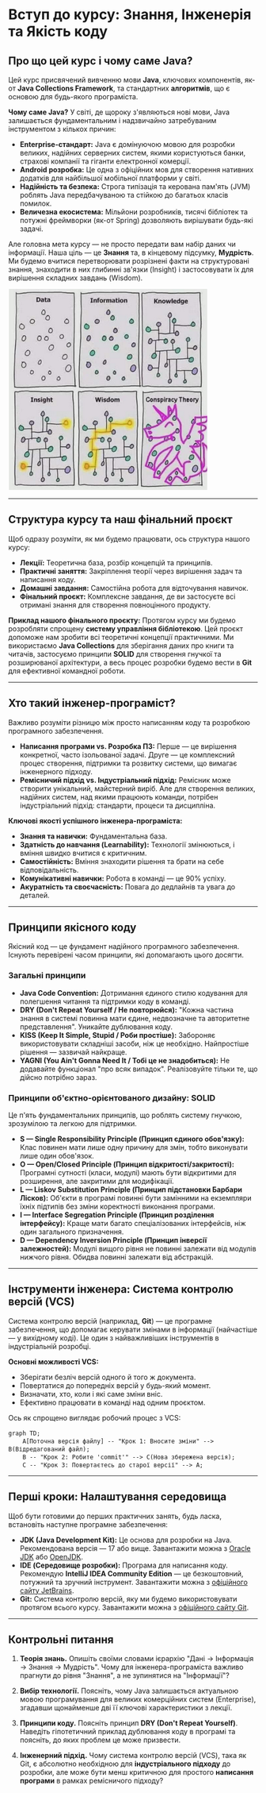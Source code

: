 # Вступ до курсу: Знання, Інженерія та Якість коду
## Про що цей курс і чому саме Java?

Цей курс присвячений вивченню мови **Java**, ключових компонентів, як-от **Java Collections Framework**, та стандартних **алгоритмів**, що є основою для будь-якого програміста.

**Чому саме Java?** У світі, де щороку з'являються нові мови, Java залишається фундаментальним і надзвичайно затребуваним інструментом з кількох причин:
* **Enterprise-стандарт:** Java є домінуючою мовою для розробки великих, надійних серверних систем, якими користуються банки, страхові компанії та гіганти електронної комерції.
* **Android розробка:** Це одна з офіційних мов для створення нативних додатків для найбільшої мобільної платформи у світі.
* **Надійність та безпека:** Строга типізація та керована пам'ять (JVM) роблять Java передбачуваною та стійкою до багатьох класів помилок.
* **Величезна екосистема:** Мільйони розробників, тисячі бібліотек та потужні фреймворки (як-от Spring) дозволяють вирішувати будь-які задачі.

Але головна мета курсу — не просто передати вам набір даних чи інформації. Наша ціль — це **Знання** та, в кінцевому підсумку, **Мудрість**. Ми будемо вчитися перетворювати розрізнені факти на структуровані знання, знаходити в них глибинні зв'язки (Insight) і застосовувати їх для вирішення складних завдань (Wisdom).

![Ілюстративний процес структурування знань](attachments/00_from_data_to_wisdom.png)

***

## Структура курсу та наш фінальний проєкт

Щоб одразу розуміти, як ми будемо працювати, ось структура нашого курсу:
* **Лекції:** Теоретична база, розбір концепцій та принципів.
* **Практичні заняття:** Закріплення теорії через вирішення задач та написання коду.
* **Домашні завдання:** Самостійна робота для відточування навичок.
* **Фінальний проєкт:** Комплексне завдання, де ви застосуєте всі отримані знання для створення повноцінного продукту.

**Приклад нашого фінального проєкту:**
Протягом курсу ми будемо розробляти спрощену **систему управління бібліотекою**. Цей проєкт допоможе нам зробити всі теоретичні концепції практичними. Ми використаємо **Java Collections** для зберігання даних про книги та читачів, застосуємо принципи **SOLID** для створення гнучкої та розширюваної архітектури, а весь процес розробки будемо вести в **Git** для ефективної командної роботи.

***

## Хто такий інженер-програміст?

Важливо розуміти різницю між просто написанням коду та розробкою програмного забезпечення.

* **Написання програми vs. Розробка ПЗ:** Перше — це вирішення конкретної, часто ізольованої задачі. Друге — це комплексний процес створення, підтримки та розвитку системи, що вимагає інженерного підходу.
* **Ремісничий підхід vs. Індустріальний підхід:** Ремісник може створити унікальний, майстерний виріб. Але для створення великих, надійних систем, над якими працюють команди, потрібен індустріальний підхід: стандарти, процеси та дисципліна.

**Ключові якості успішного інженера-програміста:**
* **Знання та навички:** Фундаментальна база.
* **Здатність до навчання (Learnability):** Технології змінюються, і вміння швидко вчитися є критичним.
* **Самостійність:** Вміння знаходити рішення та брати на себе відповідальність.
* **Комунікативні навички:** Робота в команді — це 90% успіху.
* **Акуратність та своєчасність:** Повага до дедлайнів та увага до деталей.

***

## Принципи якісного коду

Якісний код — це фундамент надійного програмного забезпечення. Існують перевірені часом принципи, які допомагають цього досягти.

### Загальні принципи

* **Java Code Convention:** Дотримання єдиного стилю кодування для полегшення читання та підтримки коду в команді.
* **DRY (Don't Repeat Yourself / Не повторюйся):** "Кожна частина знання в системі повинна мати єдине, недвозначне та авторитетне представлення". Уникайте дублювання коду.
* **KISS (Keep It Simple, Stupid / Роби простіше):** Забороняє використовувати складніші засоби, ніж це необхідно. Найпростіше рішення — зазвичай найкраще.
* **YAGNI (You Ain't Gonna Need It / Тобі це не знадобиться):** Не додавайте функціонал "про всяк випадок". Реалізовуйте тільки те, що дійсно потрібно зараз.

### Принципи об'єктно-орієнтованого дизайну: SOLID

Це п'ять фундаментальних принципів, що роблять систему гнучкою, зрозумілою та легкою для підтримки.

* **S — Single Responsibility Principle (Принцип єдиного обов'язку):** Клас повинен мати лише одну причину для змін, тобто виконувати лише один обов'язок.
* **O — Open/Closed Principle (Принцип відкритості/закритості):** Програмні сутності (класи, модулі) мають бути відкритими для розширення, але закритими для модифікації.
* **L — Liskov Substitution Principle (Принцип підстановки Барбари Лісков):** Об'єкти в програмі повинні бути замінними на екземпляри їхніх підтипів без зміни коректності виконання програми.
* **I — Interface Segregation Principle (Принцип розділення інтерфейсу):** Краще мати багато спеціалізованих інтерфейсів, ніж один загального призначення.
* **D — Dependency Inversion Principle (Принцип інверсії залежностей):** Модулі вищого рівня не повинні залежати від модулів нижчого рівня. Обидва повинні залежати від абстракцій.

***

## Інструменти інженера: Система контролю версій (VCS)

Система контролю версій (наприклад, **Git**) — це програмне забезпечення, що допомагає керувати змінами в інформації (найчастіше — у вихідному коді). Це один з найважливіших інструментів в індустріальній розробці.

**Основні можливості VCS:**
* Зберігати безліч версій одного й того ж документа.
* Повертатися до попередніх версій у будь-який момент.
* Визначати, хто, коли і які саме зміни вніс.
* Ефективно працювати в команді над одним проєктом.

Ось як спрощено виглядає робочий процес з VCS:

```mermaid
graph TD;
    A[Поточна версія файлу] -- "Крок 1: Вносите зміни" --> B(Відредагований файл);
    B -- "Крок 2: Робите 'commit'" --> C(Нова збережена версія);
    C -- "Крок 3: Повертаєтесь до старої версії" --> A;
```

-----

## Перші кроки: Налаштування середовища

Щоб бути готовими до перших практичних занять, будь ласка, встановіть наступне програмне забезпечення:

  * **JDK (Java Development Kit):** Це основа для розробки на Java. Рекомендована версія — 17 або вище. Завантажити можна з [Oracle JDK](https://www.oracle.com/java/technologies/downloads/) або [OpenJDK](https://openjdk.org/projects/jdk/).
  * **IDE (Середовище розробки):** Програма для написання коду. Рекомендую **IntelliJ IDEA Community Edition** — це безкоштовний, потужний та зручний інструмент. Завантажити можна з [офіційного сайту JetBrains](https://www.jetbrains.com/idea/download/).
  * **Git:** Система контролю версій, яку ми будемо використовувати протягом всього курсу. Завантажити можна з [офіційного сайту Git](https://git-scm.com/downloads).

-----

## Контрольні питання

1.  **Теорія знань.** Опишіть своїми словами ієрархію "Дані → Інформація → Знання → Мудрість". Чому для інженера-програміста важливо прагнути до рівня "Знання", а не зупинятися на "Інформації"?

2.  **Вибір технології.** Поясніть, чому Java залишається актуальною мовою програмування для великих комерційних систем (Enterprise), згадавши щонайменше дві її ключові характеристики з лекції.

3.  **Принципи коду.** Поясніть принцип **DRY (Don't Repeat Yourself)**. Наведіть гіпотетичний приклад дублювання коду в програмі та поясніть, до яких проблем це може призвести.

4.  **Інженерний підхід.** Чому система контролю версій (VCS), така як Git, є абсолютно необхідною для **індустріального підходу** до розробки, але може бути менш критичною для простого **написання програми** в рамках ремісничого підходу?